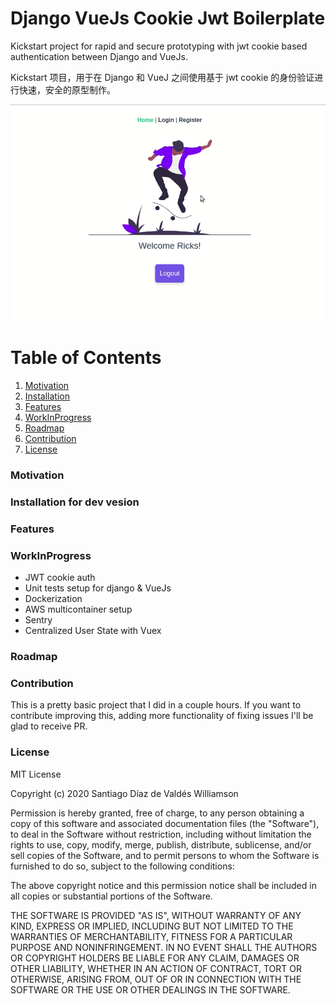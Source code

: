 # Django VueJs Cookie Jwt Boilerplate

Kickstart project for rapid and secure prototyping with jwt cookie based authentication between Django and VueJs.

Kickstart 项目，用于在 Django 和 VueJ 之间使用基于 jwt cookie 的身份验证进行快速，安全的原型制作。

![Demo](https://github.com/stgoddv/django-vue-cookie-jwt/blob/master/static/demo.gif?raw=true)

# Table of Contents

1. [Motivation](#motivation)
2. [Installation](#installation)
3. [Features](#features)
4. [WorkInProgress](#workinprogress)
5. [Roadmap](#roadmap)
6. [Contribution](#contribution)
7. [License](#license)

### Motivation

### Installation for dev vesion

### Features

### WorkInProgress

- JWT cookie auth
- Unit tests setup for django & VueJs
- Dockerization
- AWS multicontainer setup
- Sentry
- Centralized User State with Vuex

### Roadmap

### Contribution

This is a pretty basic project that I did in a couple hours. If you want to contribute improving this, adding more functionality of fixing issues I'll be glad to receive PR.

### License

MIT License

Copyright (c) 2020 Santiago Díaz de Valdés Williamson

Permission is hereby granted, free of charge, to any person obtaining a copy
of this software and associated documentation files (the "Software"), to deal
in the Software without restriction, including without limitation the rights
to use, copy, modify, merge, publish, distribute, sublicense, and/or sell
copies of the Software, and to permit persons to whom the Software is
furnished to do so, subject to the following conditions:

The above copyright notice and this permission notice shall be included in all
copies or substantial portions of the Software.

THE SOFTWARE IS PROVIDED "AS IS", WITHOUT WARRANTY OF ANY KIND, EXPRESS OR
IMPLIED, INCLUDING BUT NOT LIMITED TO THE WARRANTIES OF MERCHANTABILITY,
FITNESS FOR A PARTICULAR PURPOSE AND NONINFRINGEMENT. IN NO EVENT SHALL THE
AUTHORS OR COPYRIGHT HOLDERS BE LIABLE FOR ANY CLAIM, DAMAGES OR OTHER
LIABILITY, WHETHER IN AN ACTION OF CONTRACT, TORT OR OTHERWISE, ARISING FROM,
OUT OF OR IN CONNECTION WITH THE SOFTWARE OR THE USE OR OTHER DEALINGS IN THE
SOFTWARE.
